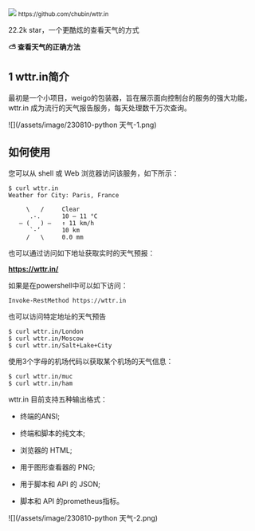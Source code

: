 <img src="/assets/image/230810-python 天气-1.png" style="max-width: 70%; height: auto;">
<small>https://github.com/chubin/wttr.in</small>


22.2k star，一个更酷炫的查看天气的方式

**⛅ 查看天气的正确方法**

## 1 wttr.in简介


最初是一个小项目，weigo的包装器，旨在展示面向控制台的服务的强大功能，wttr.in 成为流行的天气报告服务，每天处理数千万次查询。

![](/assets/image/230810-python 天气-1.png)



## 如何使用

您可以从 shell 或 Web 浏览器访问该服务，如下所示：

```
$ curl wttr.in
Weather for City: Paris, France

     \   /     Clear
      .-.      10 – 11 °C  
   ― (   ) ―   ↑ 11 km/h  
      `-’      10 km  
     /   \     0.0 mm  
```
也可以通过访问如下地址获取实时的天气预报：

**https://wttr.in/**

如果是在powershell中可以如下访问：
```
Invoke-RestMethod https://wttr.in
```

也可以访问特定地址的天气预告

```
$ curl wttr.in/London
$ curl wttr.in/Moscow
$ curl wttr.in/Salt+Lake+City
```

使用3个字母的机场代码以获取某个机场的天气信息：

```
$ curl wttr.in/muc      
$ curl wttr.in/ham      
```

wttr.in 目前支持五种输出格式：

- 终端的ANSI;

- 终端和脚本的纯文本;
 
- 浏览器的 HTML;

- 用于图形查看器的 PNG;

- 用于脚本和 API 的 JSON;

- 脚本和 API 的prometheus指标。 


![](/assets/image/230810-python 天气-2.png)





